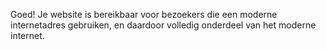 Goed! Je website is bereikbaar voor bezoekers die een moderne internetadres gebruiken, en daardoor volledig onderdeel van het moderne internet.
